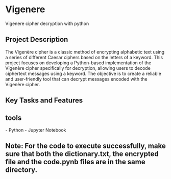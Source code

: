 # Vigenere
Vigenere cipher decryption with python

<h2> Project Description</h2>
The Vigenère cipher is a classic method of encrypting alphabetic text using a series of different Caesar ciphers based on the letters of a keyword. This project focuses on developing a Python-based implementation of the Vigenère cipher specifically for decryption, allowing users to decode ciphertext messages using a keyword. The objective is to create a reliable and user-friendly tool that can decrypt messages encoded with the Vigenère cipher. </br>

<h2>Key Tasks and Features</h2>

<h2>tools</h2>
-  Python
-  Jupyter Notebook

## Note: For the code to execute successfully, make sure that both the dictionary.txt, the encrypted file and the code.pynb files are in the same directory. 



